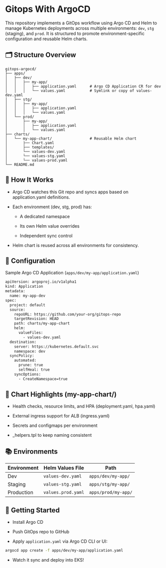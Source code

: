 # Gitops With ArgoCD

This repository implements a GitOps workflow using Argo CD and Helm to manage Kubernetes deployments across multiple environments: `dev`, `stg` (staging), and `prod`. It is structured to promote environment-specific configuration and reusable Helm charts.
 

## 🗂️ Structure Overview
```
gitops-argocd/
├── apps/
│   ├── dev/
│   │   ├── my-app/
│   │   │   ├── application.yaml      # Argo CD Application CR for dev
│   │   │   └── values.yaml           # Symlink or copy of values-dev.yaml
│   ├── stg/
│   │   ├── my-app/
│   │   │   ├── application.yaml
│   │   │   └── values.yaml
│   └── prod/
│       ├── my-app/
│       │   ├── application.yaml
│       │   └── values.yaml
├── charts/
│   └── my-app-chart/                 # Reusable Helm chart
│       ├── Chart.yaml
│       ├── templates/
│       └── values-dev.yaml
│       └── values-stg.yaml
│       └── values-prod.yaml
└── README.md
```

## 🚀 How It Works

- Argo CD watches this Git repo and syncs apps based on application.yaml definitions.

- Each environment (dev, stg, prod) has:

  - A dedicated namespace

  - Its own Helm value overrides

  - Independent sync control

- Helm chart is reused across all environments for consistency.

## 🔧 Configuration

Sample Argo CD Application (`apps/dev/my-app/application.yaml`)
```bash
apiVersion: argoproj.io/v1alpha1
kind: Application
metadata:
  name: my-app-dev
spec:
  project: default
  source:
    repoURL: https://github.com/your-org/gitops-repo
    targetRevision: HEAD
    path: charts/my-app-chart
    helm:
      valueFiles:
        - values-dev.yaml
  destination:
    server: https://kubernetes.default.svc
    namespace: dev
  syncPolicy:
    automated:
      prune: true
      selfHeal: true
    syncOptions:
      - CreateNamespace=true
```

## 🧩 Chart Highlights (my-app-chart/)

- Health checks, resource limits, and HPA (deployment.yaml, hpa.yaml)

- External ingress support for ALB (ingress.yaml)

- Secrets and configmaps per environment

- _helpers.tpl to keep naming consistent

## 📚 Environments

| Environment             | Helm Values File                 | Path                                                 |
|-------------------------|----------------------------------|------------------------------------------------------|
| Dev                     | `values-dev.yaml`                | `apps/dev/my-app/`                                   |
| Staging                 | `values-stg.yaml`                | `apps/stg/my-app/`                                   |
| Production              | `values.prod.yaml`               | `apps/prod/my-app/`                                  |

## 📌 Getting Started

- Install Argo CD

- Push GitOps repo to GitHub

- Apply `application.yaml` via Argo CD CLI or UI:
```bash
argocd app create -f apps/dev/my-app/application.yaml
```
- Watch it sync and deploy into EKS!

